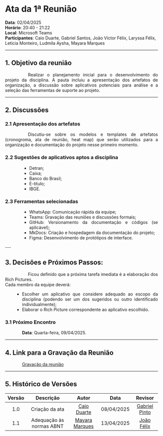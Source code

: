 # Ata da 1ª Reunião

**Data**: 02/04/2025  <br>
**Horário**: 20:40 - 21:22 <br>
**Local**: Microsoft Teams  <br>
**Participantes**: Caio Duarte, Gabriel Santos, João Victor Félix, Laryssa Félix, Leticia Monteiro, Ludmila Aysha, Mayara Marques

---
## 1. Objetivo da reunião
<div style="text-align: justify; text-indent: 2cm;">
    Realizar o planejamento inicial para o desenvolvimento do projeto da disciplina. A pauta incluiu a apresentação dos artefatos de organização, a discussão sobre aplicativos potenciais para análise e a seleção das ferramentas de suporte ao projeto.
</div>


---
## 2. Discussões 
### 2.1 Apresentação dos artefatos 
<div style="text-align: justify; text-indent: 2cm;">
Discutiu-se sobre os modelos e templates de artefatos (cronogroma, ata de reunião, heat map) que serão utilizados para a organização e documentação do projeto nesse primeiro momento.
</div>


### 2.2 Sugestões de aplicativos aptos a disciplina
<div style="text-align: justify; padding-left: 4em; margin-top: 1em;">
<ul>
    <li>Detran; 
    <li>Caixa; 
    <li>Banco do Brasil;
    <li>E-titulo;
    <li>IBGE.
</ul>
</div>


### 2.3 Ferramentas selecionadas
<div style="text-align: justify; padding-left: 4em; margin-top: 1em;">
<ul>
    <li>WhatsApp: Comunicação rápida da equipe;
    <li>Teams: Gravação das reuniões e discussões formais;
    <li>GitHub: Versionamento da documentação e códigos (se aplicável);
    <li>MkDocs: Criação e hospedagem da documentação do projeto;
    <li>Figma: Desenvolvimento de protótipos de interface.
</ul>
</div>
--- 


## 3. Decisões e Próximos Passos:
<p style="text-align: justify;text-indent: 2cm;">
Ficou definido que a próxima tarefa imediata é a elaboração dos Rich Pictures. <br>
Cada membro da equipe deverá:
<ul style="text-align: justify; padding-left: 4em; margin-top: 1em;">
    <li>Escolher um aplicativo que considere adequado ao escopo da disciplina (podendo ser um dos sugeridos ou outro identificado individualmente);</li>
    <li>Elaborar o Rich Picture correspondente ao aplicativo escolhido.</li>
  </ul>
</p>

### 3.1 Próximo Encontro
<div style="text-align: justify; padding-left: 4em; margin-top: 1em;">
<b>Data</b>: Quarta-feira, 09/04/2025.
</div>

---

## 4. Link para a Gravação da Reunião
<div style="text-align: justify; padding-left: 4em; margin-top: 1em;">
<a href="https://youtu.be/-gnNXkWfdu0?si=dtSs8kEysdof6x_m&t=1" target="_blank">Gravação da reunião</a>
</div>

---

## 5. Histórico de Versões

| Versão |Descrição     |Autor                                       |Data    |Revisor|
|:-:     | :-:          | :-:                                        | :-:        |:-:|
|1.0     |Criação da ata|[Caio Duarte](https://github.com/caioduart3)| 08/04/2025 |[Gabriel Pinto](https://github.com/GabrielSPinto)|
|1.1     |Adequação às normas ABNT|[Mayara Marques](https://github.com/maymarquee)| 13/04/2025 |[João Félix](https://github.com/joaofmoreiraa)|